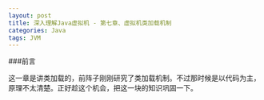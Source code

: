 ```yaml
---
layout: post
title: 深入理解Java虚拟机 - 第七章、虚拟机类加载机制
categories: Java
tags: JVM
---
```


###前言

这一章是讲类加载的，前阵子刚刚研究了类加载机制。不过那时候是以代码为主，原理不太清楚。正好趁这个机会，把这一块的知识巩固一下。
